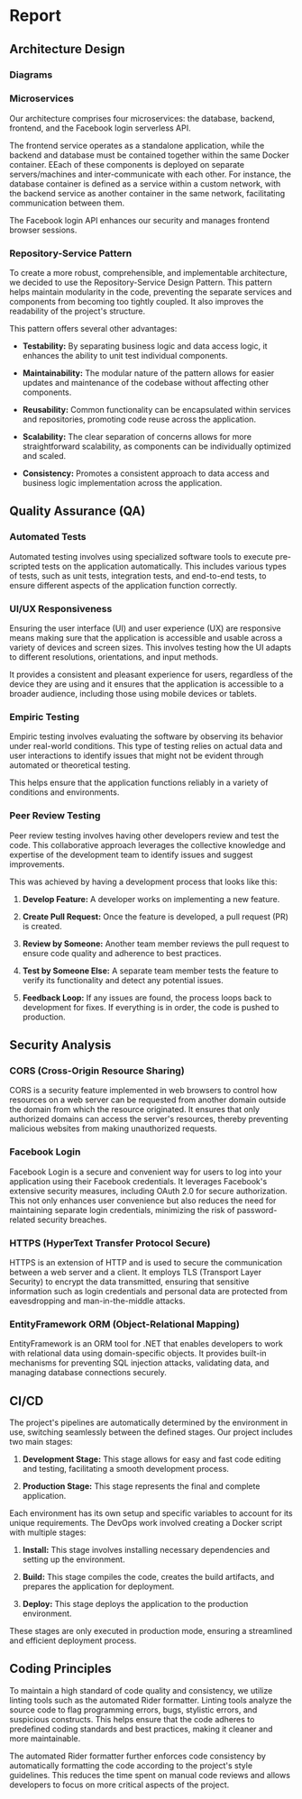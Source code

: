 # Report

## Architecture Design

### Diagrams 

### Microservices

Our architecture comprises four microservices: the database, backend, frontend, and the Facebook login serverless API.

The frontend service operates as a standalone application, while the backend and database must be contained together within the same Docker container. EEach of these components is deployed on separate servers/machines and inter-communicate with each other. For instance, the database container is defined as a service within a custom network, with the backend service as another container in the same network, facilitating communication between them.

The Facebook login API enhances our security and manages frontend browser sessions.

### Repository-Service Pattern

To create a more robust, comprehensible, and implementable architecture, we decided to use the Repository-Service Design Pattern. This pattern helps maintain modularity in the code, preventing the separate services and components from becoming too tightly coupled. It also improves the readability of the project's structure.

This pattern offers several other advantages:

- **Testability:** By separating business logic and data access logic, it enhances the ability to unit test individual components.

- **Maintainability:** The modular nature of the pattern allows for easier updates and maintenance of the codebase without affecting other components.

- **Reusability:** Common functionality can be encapsulated within services and repositories, promoting code reuse across the application.

- **Scalability:** The clear separation of concerns allows for more straightforward scalability, as components can be individually optimized and scaled.

- **Consistency:** Promotes a consistent approach to data access and business logic implementation across the application.

## Quality Assurance (QA)

### Automated Tests

Automated testing involves using specialized software tools to execute pre-scripted tests on the application automatically. This includes various types of tests, such as unit tests, integration tests, and end-to-end tests, to ensure different aspects of the application function correctly.



### UI/UX Responsiveness

Ensuring the user interface (UI) and user experience (UX) are responsive means making sure that the application is accessible and usable across a variety of devices and screen sizes. This involves testing how the UI adapts to different resolutions, orientations, and input methods.

It provides a consistent and pleasant experience for users, regardless of the device they are using and it ensures that the application is accessible to a broader audience, including those using mobile devices or tablets.

### Empiric Testing

Empiric testing involves evaluating the software by observing its behavior under real-world conditions. This type of testing relies on actual data and user interactions to identify issues that might not be evident through automated or theoretical testing.

This helps ensure that the application functions reliably in a variety of conditions and environments.

### Peer Review Testing

Peer review testing involves having other developers review and test the code. This collaborative approach leverages the collective knowledge and expertise of the development team to identify issues and suggest improvements.

This was achieved by having a development process that looks like this:

1. **Develop Feature:** A developer works on implementing a new feature.

2. **Create Pull Request:** Once the feature is developed, a pull request (PR) is created.

3. **Review by Someone:** Another team member reviews the pull request to ensure code quality and adherence to best practices.

4. **Test by Someone Else:** A separate team member tests the feature to verify its functionality and detect any potential issues.

5. **Feedback Loop:** If any issues are found, the process loops back to development for fixes. If everything is in order, the code is pushed to production.

## Security Analysis

### CORS (Cross-Origin Resource Sharing)

CORS is a security feature implemented in web browsers to control how resources on a web server can be requested from another domain outside the domain from which the resource originated. It ensures that only authorized domains can access the server's resources, thereby preventing malicious websites from making unauthorized requests.

### Facebook Login

Facebook Login is a secure and convenient way for users to log into your application using their Facebook credentials. It leverages Facebook's extensive security measures, including OAuth 2.0 for secure authorization. This not only enhances user convenience but also reduces the need for maintaining separate login credentials, minimizing the risk of password-related security breaches.

### HTTPS (HyperText Transfer Protocol Secure)

HTTPS is an extension of HTTP and is used to secure the communication between a web server and a client. It employs TLS (Transport Layer Security) to encrypt the data transmitted, ensuring that sensitive information such as login credentials and personal data are protected from eavesdropping and man-in-the-middle attacks.

### EntityFramework ORM (Object-Relational Mapping)

EntityFramework is an ORM tool for .NET that enables developers to work with relational data using domain-specific objects. It provides built-in mechanisms for preventing SQL injection attacks, validating data, and managing database connections securely.

## CI/CD

The project's pipelines are automatically determined by the environment in use, switching seamlessly between the defined stages. Our project includes two main stages:

1. **Development Stage:** This stage allows for easy and fast code editing and testing, facilitating a smooth development process.

2. **Production Stage:** This stage represents the final and complete application.

Each environment has its own setup and specific variables to account for its unique requirements. The DevOps work involved creating a Docker script with multiple stages:

1. **Install:** This stage involves installing necessary dependencies and setting up the environment.

2. **Build:** This stage compiles the code, creates the build artifacts, and prepares the application for deployment.

3. **Deploy:** This stage deploys the application to the production environment.

These stages are only executed in production mode, ensuring a streamlined and efficient deployment process.

## Coding Principles 

To maintain a high standard of code quality and consistency, we utilize linting tools such as the automated Rider formatter. Linting tools analyze the source code to flag programming errors, bugs, stylistic errors, and suspicious constructs. This helps ensure that the code adheres to predefined coding standards and best practices, making it cleaner and more maintainable. 

The automated Rider formatter further enforces code consistency by automatically formatting the code according to the project's style guidelines. This reduces the time spent on manual code reviews and allows developers to focus on more critical aspects of the project.